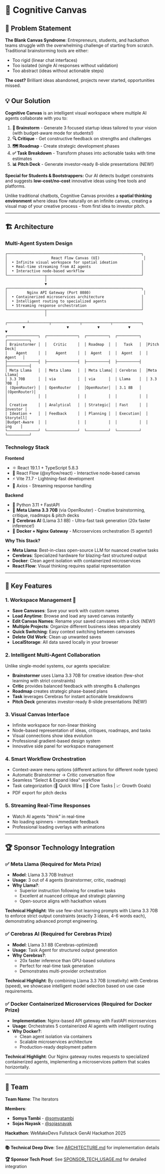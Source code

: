 # 🎨 Cognitive Canvas

## 🎯 Problem Statement

**The Blank Canvas Syndrome**: Entrepreneurs, students, and hackathon teams struggle with the overwhelming challenge of starting from scratch. Traditional brainstorming tools are either:
- Too rigid (linear chat interfaces)
- Too isolated (single AI responses without validation)
- Too abstract (ideas without actionable steps)

**The cost?** Brilliant ideas abandoned, projects never started, opportunities missed.

## 💡 Our Solution

**Cognitive Canvas** is an intelligent visual workspace where multiple AI agents collaborate with you to:
1. **🧠 Brainstorm** - Generate 3 focused startup ideas tailored to your vision (with budget-aware mode for students!)
2. **🔍 Critique** - Get constructive feedback on strengths and challenges
3. **🗺️ Roadmap** - Create strategic development phases
4. **✅ Task Breakdown** - Transform phases into actionable tasks with time estimates
5. **📊 Pitch Deck** - Generate investor-ready 8-slide presentations (NEW!)

**Special for Students & Bootstrappers:** Our AI detects budget constraints and suggests **low-cost/no-cost** innovative ideas using free tools and platforms.

Unlike traditional chatbots, Cognitive Canvas provides a **spatial thinking environment** where ideas flow naturally on an infinite canvas, creating a visual map of your creative process - from first idea to investor pitch.

---

## 🏗️ Architecture

### Multi-Agent System Design

```
┌─────────────────────────────────────────────────────────────┐
│                    React Flow Canvas (UI)                    │
│  • Infinite visual workspace for spatial ideation           │
│  • Real-time streaming from AI agents                       │
│  • Interactive node-based workflow                          │
└─────────────────┬───────────────────────────────────────────┘
                  │
                  ▼
┌─────────────────────────────────────────────────────────────┐
│         Nginx API Gateway (Port 8080)                        │
│  • Containerized microservices architecture                 │
│  • Intelligent routing to specialized agents                │
│  • Streaming response orchestration                         │
└─────────────────┬───────────────────────────────────────────┘
                  │
        ┌─────────┴─────────┬─────────────┬─────────────┬─────────────┐
        ▼                   ▼             ▼             ▼             ▼
┌──────────────┐  ┌──────────────┐  ┌──────────┐  ┌──────────┐  ┌──────────┐
│ Brainstormer │  │   Critic     │  │ Roadmap  │  │   Task   │  │Pitch Deck│
│    Agent     │  │    Agent     │  │  Agent   │  │  Agent   │  │  Agent   │
├──────────────┤  ├──────────────┤  ├──────────┤  ├──────────┤  ├──────────┤
│ Meta Llama   │  │ Meta Llama   │  │ Meta Llama│ │ Cerebras │  │Meta Llama│
│ 3.3 70B      │  │ via          │  │ via      │  │ Llama    │  │ 3.3 70B  │
│ (OpenRouter) │  │ OpenRouter   │  │OpenRouter│  │ 3.1 8B   │  │(OpenRouter)│
│              │  │              │  │          │  │          │  │          │
│ Creative     │  │ Analytical   │  │ Strategic│  │ Fast     │  │ Investor │
│ Ideation +   │  │ Feedback     │  │ Planning │  │ Execution│  │ Storytell│
│Budget-Aware  │  │              │  │          │  │          │  │   ing    │
└──────────────┘  └──────────────┘  └──────────┘  └──────────┘  └──────────┘
```

### Technology Stack

**Frontend**
- ⚛️ React 19.1.1 + TypeScript 5.8.3
- 🎨 React Flow (@xyflow/react) - Interactive node-based canvas
- ⚡ Vite 7.1.7 - Lightning-fast development
- 🎯 Axios - Streaming response handling

**Backend**
- 🐍 Python 3.11 + FastAPI
- 🤖 **Meta Llama 3.3 70B** (via OpenRouter) - Creative brainstorming, critique, roadmaps & pitch decks
- 🚀 **Cerebras AI** (Llama 3.1 8B) - Ultra-fast task generation (20x faster inference!)
- 🐳 **Docker + Nginx Gateway** - Microservices orchestration (5 agents!)

**Why This Stack?**
- **Meta Llama**: Best-in-class open-source LLM for nuanced creative tasks
- **Cerebras**: Specialized hardware for blazing-fast structured output
- **Docker**: Clean agent isolation with containerized microservices
- **React Flow**: Visual thinking requires spatial representation

---

## 🌟 Key Features

### 1. **Workspace Management** 💾
- **Save Canvases**: Save your work with custom names
- **Load Anytime**: Browse and load any saved canvas instantly
- **Edit Canvas Names**: Rename your saved canvases with a click (NEW!)
- **Multiple Projects**: Organize different business ideas separately
- **Quick Switching**: Easy context switching between canvases
- **Delete Old Work**: Clean up unwanted saves
- **LocalStorage**: All data saved locally in your browser

### 2. **Intelligent Multi-Agent Collaboration**
Unlike single-model systems, our agents specialize:
- **Brainstormer** uses Llama 3.3 70B for creative ideation (few-shot learning with strict constraints)
- **Critic** provides balanced feedback with strengths & challenges
- **Roadmap** creates strategic phase-based plans
- **Task** leverages Cerebras for instant actionable breakdowns
- **Pitch Deck** generates investor-ready 8-slide presentations (NEW!)

### 3. **Visual Canvas Interface**
- Infinite workspace for non-linear thinking
- Node-based representation of ideas, critiques, roadmaps, and tasks
- Visual connections show idea evolution
- Professional gradient-based design system
- Innovative side panel for workspace management

### 4. **Smart Workflow Orchestration**
- Context-aware menu options (different actions for different node types)
- Automatic Brainstormer → Critic conversation flow
- Seamless "Select & Expand Idea" workflow
- Task categorization (🚀 Quick Wins | 🎯 Core Tasks | 📈 Growth Goals)
- PDF export for pitch decks

### 5. **Streaming Real-Time Responses**
- Watch AI agents "think" in real-time
- No loading spinners - immediate feedback
- Professional loading overlays with animations

---

## 🏆 Sponsor Technology Integration

### ✅ Meta Llama (Required for Meta Prize)
- **Model**: Llama 3.3 70B Instruct
- **Usage**: 3 out of 4 agents (brainstormer, critic, roadmap)
- **Why Llama?**: 
  - Superior instruction following for creative tasks
  - Excellent at nuanced critique and strategic planning
  - Open-source aligns with hackathon values

**Technical Highlight**: We use few-shot learning prompts with Llama 3.3 70B to enforce strict output constraints (exactly 3 ideas, 4-6 words each), demonstrating advanced prompt engineering.

### ✅ Cerebras AI (Required for Cerebras Prize)
- **Model**: Llama 3.1 8B (Cerebras-optimized)
- **Usage**: Task Agent for structured output generation
- **Why Cerebras?**:
  - 20x faster inference than GPU-based solutions
  - Perfect for real-time task generation
  - Demonstrates multi-provider orchestration

**Technical Highlight**: By combining Llama 3.3 70B (creativity) with Cerebras (speed), we showcase intelligent model selection based on use case requirements.

### ✅ Docker Containerized Microservices (Required for Docker Prize)
- **Implementation**: Nginx-based API gateway with FastAPI microservices
- **Usage**: Orchestrates 5 containerized AI agents with intelligent routing
- **Why Docker?**:
  - Clean agent isolation via containers
  - Scalable microservices architecture
  - Production-ready deployment pattern

**Technical Highlight**: Our Nginx gateway routes requests to specialized containerized agents, implementing a microservices pattern that scales horizontally.

---

## 👥 Team

**Team Name**: The Iterators

**Members**:
- **Somya Tambi** - [@somyatambi](https://github.com/somyatambi)
- **Sojas Nayask** - [@sojasnayak](https://github.com/sojasnayak)

**Hackathon**: WeMakeDevs Fullstack GenAI Hackathon 2025

---

**📚 Technical Deep Dive**: See [ARCHITECTURE.md](./ARCHITECTURE.md) for implementation details

**🏆 Sponsor Tech Proof**: See [SPONSOR_TECH_USAGE.md](./SPONSOR_TECH_USAGE.md) for detailed integration


